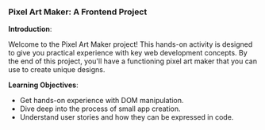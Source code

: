 ### **Pixel Art Maker: A Frontend Project**

**Introduction**:

Welcome to the Pixel Art Maker project! This hands-on activity is designed to give you practical experience with key web development concepts. By the end of this project, you'll have a functioning pixel art maker that you can use to create unique designs.

**Learning Objectives**:

- Get hands-on experience with DOM manipulation.
- Dive deep into the process of small app creation.
- Understand user stories and how they can be expressed in code.

